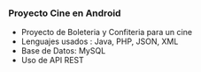 ### Proyecto Cine en Android

- Proyecto de Boleteria y Confiteria para un cine
- Lenguajes usados : Java, PHP, JSON, XML
- Base de Datos: MySQL
- Uso de API REST
